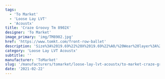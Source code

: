 ```yaml
---
tags:
  - 'To Market'
  - 'Loose Lay LVT'
  - 'Acoustx'
title: 'Craze Groovy Tm 8902X'
designer: 'To Market'
image_primary: 'img/TM8902.jpg'
href: 'https://www.tomkt.com/front-row-ballet'
description: 'Size%3A%2019.69%22%20X%2019.69%22%A0/%20Wear%20layer%3A%20.5mm%20%2820mil%29%20/%20Edge%3A%20Square%20/%20Thickness%3A%205.0mm%20%3D%A04.0mm%20Vinyl%20Top%20+%201.0mm%20AcoustX%20Sound%20Absorbing%20Backing%20/%20Sq.ft/Ctn%3A%2026.91%A0/%20Installation%3A%20Glue%20Down'
category: 'Loose Lay LVT Acoustx'
subtitle: ''
manufacturer: 'ToMarket'
slug: '/manufacturers/tomarket/loose-lay-lvt-acoustx/to-market-craze-groovy-tm-8902-x'
date: '2021-02-22'
---
```

